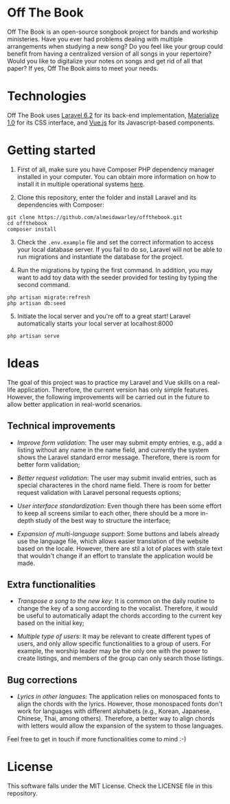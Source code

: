 # Off The Book
Off The Book is an open-source songbook project for bands and workship ministeries. Have you ever had problems dealing with multiple arrangements when studying a new song? Do you feel like your group could benefit from having a centralized version of all songs in your repertoire? Would you like to digitalize your notes on songs and get rid of all that paper? If yes, Off The Book aims to meet your needs.

# Technologies

Off The Book uses [Laravel 6.2](https://laravel.com/docs/6.x) for its back-end implementation, [Materialize 1.0](https://materializecss.com/) for its CSS interface, and [Vue.js](https://vuejs.org/) for its Javascript-based components.

# Getting started

1. First of all, make sure you have Composer PHP dependency manager installed in your computer. You can obtain more information on how to install it in multiple operational systems [here](https://getcomposer.org/). 

2. Clone this repository, enter the folder and install Laravel and its dependencies with Composer:

```
git clone https://github.com/almeidawarley/offthebook.git
cd offthebook
composer install
```

3. Check the `.env.example` file and set the correct information to access your local database server. If you fail to do so, Laravel will not be able to run migrations and instantiate the database for the project. 

4. Run the migrations by typing the first command. In addition, you may want to add toy data with the seeder provided for testing by typing the second command.

```
php artisan migrate:refresh
php artisan db:seed
```

5. Initiate the local server and you're off to a great start! Laravel automatically starts your local server at localhost:8000

```
php artisan serve
```

# Ideas

The goal of this project was to practice my Laravel and Vue skills on a real-life application. Therefore, the current version has only simple features. However, the following improvements will be carried out in the future to allow better application in real-world scenarios.

## Technical improvements

- *Improve form validation*: The user may submit empty entries, e.g., add a listing without any name in the name field, and currently the system shows the Laravel standard error message. Therefore, there is room for better form validation;

- *Better request validation*: The user may submit invalid entries, such as special characteres in the chord name field. There is room for better request validation with Laravel personal requests options;

- *User interface standardization*: Even though there has been some effort to keep all screens similar to each other, there should be a more in-depth study of the best way to structure the interface;

- *Expansion of multi-language support*: Some buttons and labels already use the language file, which allows easier translation of the website based on the locale. However, there are stil a lot of places with stale text that wouldn't change if an effort to translate the application would be made.

## Extra functionalities

- *Transpose a song to the new key*: It is common on the daily routine to change the key of a song according to the vocalist. Therefore, it would be useful to automatically adapt the chords according to the current key based on the initial key;

- *Multiple type of users*: It may be relevant to create different types of users, and only allow specific functionalities to a group of users. For example, the worship leader may be the only one with the power to create listings, and members of the group can only search those listings.

## Bug corrections

- *Lyrics in other languaes*: The application relies on monospaced fonts to align the chords with the lyrics. However, those monospaced fonts don't work for languages with different alphabets (e.g., Korean, Japanese, Chinese, Thai, among others). Therefore, a better way to align chords with letters would allow the expansion of the system to those languages.

Feel free to get in touch if more functionalities come to mind :-)

# License

This software falls under the MIT License. Check the LICENSE file in this repository.